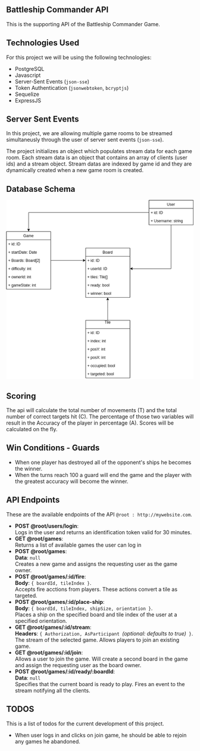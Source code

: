 ## Battleship Commander API
This is the supporting API of the Battleship Commander Game.

## Technologies Used
For this project we will be using the following technologies:
* PostgreSQL
* Javascript
* Server-Sent Events (`json-sse`)
* Token Authentication (`jsonwebtoken`, `bcryptjs`)
* Sequelize
* ExpressJS

## Server Sent Events
In this project, we are allowing multiple game rooms to be streamed simultaneusly through the user of server sent events (`json-sse`).

The project initializes an object which populates stream data for each game room. Each stream data is an object that contains an array of clients (user ids) and a stream object. Stream datas are indexed by game id and they are dynamically created when a new game room is created.

## Database Schema
![alt text](https://raw.githubusercontent.com/lakylekidd/battleship-commander-api/master/db_schema.png "Database Image")

## Scoring
The api will calculate the total number of movements (T) and the total number of correct targets hit (C). The percentage of those two variables will result in the Accuracy of the player in percentage (A). Scores will be calculated on the fly.

## Win Conditions - Guards
* When one player has destroyed all of the opponent's ships he becomes the winner.
* When the turns reach 100 a guard will end the game and the player with the greatest accuracy will become the winner.

## API Endpoints
These are the available endpoints of the API `@root : http://mywebsite.com`.
* **POST @root/users/login**:  
    Logs in the user and returns an identification token valid for 30 minutes.
* **GET @root/games**:  
    Returns a list of available games the user can log in
* **POST @root/games**:  
    **Data**: `null`  
    Creates a new game and assigns the requesting user as the game owner.
* **POST @root/games/:id/fire**:  
    **Body**: `{ boardId, tileIndex }`.  
    Accepts fire acctions from players. These actions convert a tile as targeted.
* **POST @root/games/:id/place-ship**:  
    **Body**: `{ boardId, tileIndex, shipSize, orientation }`.  
    Places a ship on the specified board and tile index of the user at a specified orientation.
* **GET @root/games/:id/stream**:  
    **Headers**: `{ Authorization, AsParticipant `*(optional: defaults to true)*` }`.  
    The stream of the selected game. Allows players to join an existing game.
* **GET @root/games/:id/join**:  
    Allows a user to join the game. Will create a second board in the game and assign the requesting user as the board owner.
* **POST @root/games/:id/ready/:boardId**:  
    **Data**: `null`  
    Specifies that the current board is ready to play. Fires an event to the stream notifying all the clients.

## TODOS
This is a list of todos for the current development of this project.
* When user logs in and clicks on join game, he should be able to rejoin any games he abandoned.
